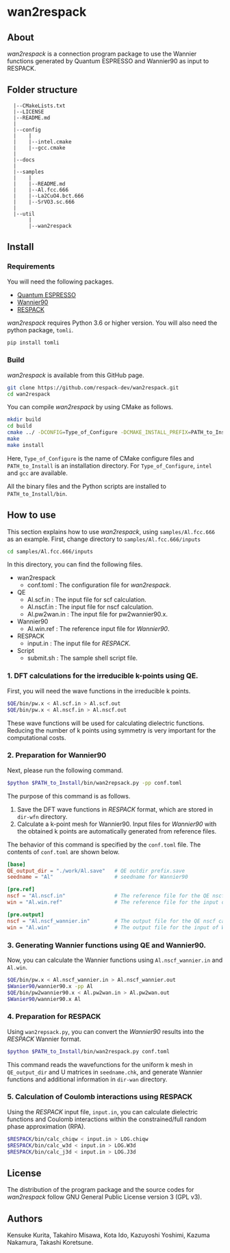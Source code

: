# wan2respack

## About

*wan2respack* is a connection program package 
to use the Wannier functions generated by 
Quantum ESPRESSO and Wannier90 as input to RESPACK.

<!-- 
    Manual about *wan2respack* is [here](https://).
-->


## Folder structure

```
  |--CMakeLists.txt
  |--LICENSE         
  |--README.md       
  |
  |--config
  |    |
  |    |--intel.cmake
  |    |--gcc.cmake
  |
  |--docs
  |
  |--samples
  |    |
  |    |--README.md
  |    |--Al.fcc.666
  |    |--La2CuO4.bct.666        
  |    |--SrVO3.sc.666
  |
  |--util
       |
       |--wan2respack
```

## Install

### Requirements
You will need the following packages.

- [Quantum ESPRESSO](https://www.quantum-espresso.org)
- [Wannier90](http://www.wannier.org)
- [RESPACK](https://sites.google.com/view/kazuma7k6r)

*wan2respack* requires Python 3.6 or higher version.
You will also need the python package, `tomli`.
```bash
pip install tomli
```


### Build
*wan2respack* is available from this GitHub page.

```bash
git clone https://github.com/respack-dev/wan2respack.git
cd wan2respack 
```

You can compile *wan2respack* by using CMake as follows.

```bash
mkdir build
cd build
cmake ../ -DCONFIG=Type_of_Configure -DCMAKE_INSTALL_PREFIX=PATH_to_Install
make
make install
```

Here, `Type_of_Configure` is the name of CMake configure files and `PATH_to_Install` is an installation directory.
For `Type_of_Configure`, `intel` and `gcc` are available.

All the binary files and the Python scripts are installed to `PATH_to_Install/bin`.


## How to use
This section explains how to use *wan2respack*, using `samples/Al.fcc.666` as an example. 
First, change directory to `samples/Al.fcc.666/inputs`
```bash
cd samples/Al.fcc.666/inputs
```

In this directory, you can find the following files.

- wan2respack
    - conf.toml : The configuration file for *wan2respack*.
- QE
    - Al.scf.in : The input file for scf calculation.
    - Al.nscf.in : The input file for nscf calculation.
    - Al.pw2wan.in : The input file for pw2wannier90.x.
- Wannier90
    - Al.win.ref : The reference input file for *Wannier90*.
- RESPACK
    - input.in : The input file for *RESPACK*.
- Script
    - submit.sh : The sample shell script file.


### 1. DFT calculations for the irreducible k-points using QE.
First, you will need the wave functions in the irreducible k points.

```bash
$QE/bin/pw.x < Al.scf.in > Al.scf.out
$QE/bin/pw.x < Al.nscf.in > Al.nscf.out
```
These wave functions will be used for calculating dielectric functions. Reducing the number of k points using symmetry is very important for the computational costs.


### 2. Preparation for Wannier90
Next, please run the following command.

```bash
$python $PATH_to_Install/bin/wan2repsack.py -pp conf.toml
```

The purpose of this command is as follows.
1. Save the DFT wave functions in *RESPACK* format, which are stored in `dir-wfn` directory.
2. Calculate a k-point mesh for Wannier90. Input files for *Wannier90* with the obtained k points are automatically generated from reference files.

The behavior of this command is specified by the `conf.toml` file.
The contents of `conf.toml` are shown below.
```toml
[base]
QE_output_dir = "./work/Al.save"   # QE outdir prefix.save
seedname = "Al"                    # seedname for Wannier90

[pre.ref]
nscf = "Al.nscf.in"                # The reference file for the QE nscf calculation
win = "Al.win.ref"                 # The reference file for the input of Wannier90

[pre.output]
nscf = "Al.nscf_wannier.in"        # The output file for the QE nscf calculation
win = "Al.win"                     # The output file for the input of Wannier90
```

### 3. Generating Wannier functions using QE and Wannier90.
Now, you can calculate the Wannier functions using `Al.nscf_wannier.in` and `Al.win`.
```bash
$QE/bin/pw.x < Al.nscf_wannier.in > Al.nscf_wannier.out
$Wanier90/wannier90.x -pp Al
$QE/bin/pw2wannier90.x < Al.pw2wan.in > Al.pw2wan.out
$Wanier90/wannier90.x Al
```

### 4. Preparation for RESPACK
Using `wan2repsack.py`, you can convert the *Wannier90* results into the *RESPACK* Wannier format.
```bash
$python $PATH_to_Install/bin/wan2respack.py conf.toml
```
This command reads the wavefunctions for the uniform k mesh in `QE_output_dir` and U matrices in `seedname.chk`, and generate Wannier functions and additional information in `dir-wan` directory.

### 5. Calculation of Coulomb interactions using RESPACK
Using the *RESPACK* input file, `input.in`, you can calculate dielectric functions and Coulomb interactions within the constrained/full random phase approximation (RPA).
```bash
$RESPACK/bin/calc_chiqw < input.in > LOG.chiqw
$RESPACK/bin/calc_w3d < input.in > LOG.W3d
$RESPACK/bin/calc_j3d < input.in > LOG.J3d
```

##  License
The distribution of the program package and the source codes for *wan2respack* follow GNU General Public License version 3 (GPL v3).

## Authors
Kensuke Kurita, Takahiro Misawa, Kota Ido, Kazuyoshi Yoshimi, Kazuma Nakamura, Takashi Koretsune.

